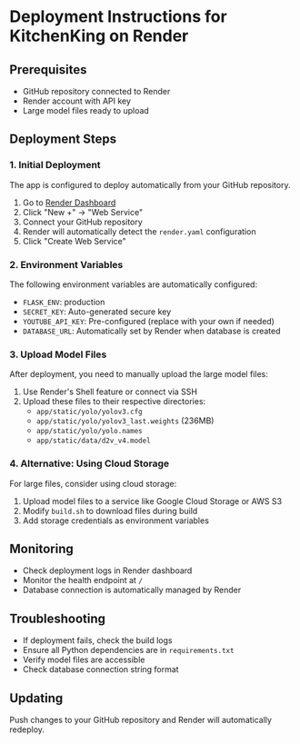 # Deployment Instructions for KitchenKing on Render

## Prerequisites
- GitHub repository connected to Render
- Render account with API key
- Large model files ready to upload

## Deployment Steps

### 1. Initial Deployment
The app is configured to deploy automatically from your GitHub repository.

1. Go to [Render Dashboard](https://dashboard.render.com)
2. Click "New +" → "Web Service"
3. Connect your GitHub repository
4. Render will automatically detect the `render.yaml` configuration
5. Click "Create Web Service"

### 2. Environment Variables
The following environment variables are automatically configured:
- `FLASK_ENV`: production
- `SECRET_KEY`: Auto-generated secure key
- `YOUTUBE_API_KEY`: Pre-configured (replace with your own if needed)
- `DATABASE_URL`: Automatically set by Render when database is created

### 3. Upload Model Files
After deployment, you need to manually upload the large model files:

1. Use Render's Shell feature or connect via SSH
2. Upload these files to their respective directories:
   - `app/static/yolo/yolov3.cfg`
   - `app/static/yolo/yolov3_last.weights` (236MB)
   - `app/static/yolo/yolo.names`
   - `app/static/data/d2v_v4.model`

### 4. Alternative: Using Cloud Storage
For large files, consider using cloud storage:
1. Upload model files to a service like Google Cloud Storage or AWS S3
2. Modify `build.sh` to download files during build
3. Add storage credentials as environment variables

## Monitoring
- Check deployment logs in Render dashboard
- Monitor the health endpoint at `/`
- Database connection is automatically managed by Render

## Troubleshooting
- If deployment fails, check the build logs
- Ensure all Python dependencies are in `requirements.txt`
- Verify model files are accessible
- Check database connection string format

## Updating
Push changes to your GitHub repository and Render will automatically redeploy.